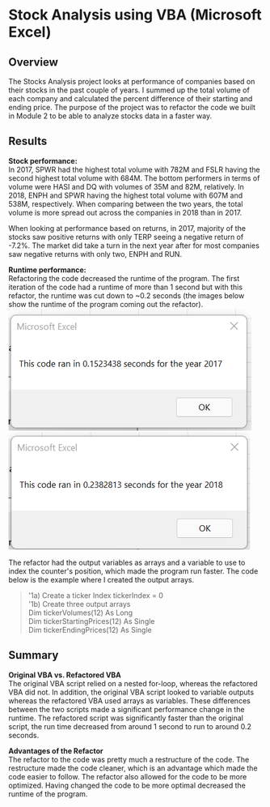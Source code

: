 # Stock Analysis using VBA (Microsoft Excel)

 
## **Overview**

The Stocks Analysis project looks at performance of companies based on their stocks in the past couple of years. I summed up the total volume of each company and calculated the percent difference of their starting and ending price. The purpose of the project was to refactor the code we built in Module 2 to be able to analyze stocks data in a faster way.


## **Results**

**Stock performance:** <br>
In 2017, SPWR had the highest total volume with 782M and FSLR having the second highest total volume with 684M. The bottom performers in terms of volume were HASI and DQ with volumes of 35M and 82M, relatively. In 2018, ENPH and SPWR having the highest total volume with 607M and 538M, respectively. When comparing between the two years, the total volume is more spread out across the companies in 2018 than in 2017. 

When looking at performance based on returns, in 2017, majority of the stocks saw positive returns with only TERP seeing a negative return of -7.2%. The market did take a turn in the next year after for most companies saw negative returns with only two, ENPH and RUN. 


**Runtime performance:** <br>
Refactoring the code decreased the runtime of the program. The first iteration of the code had a runtime of more than 1 second but with this refactor, the runtime was cut down to ~0.2 seconds (the images below show the runtime of the program coming out the refactor). <br>
![Runtime for 2017](Resources/VBA_Challenge_2017.png)
![Runtime for 2018](Resources/VBA_Challenge_2018.png)

The refactor had the output variables as arrays and a variable to use to index the counter's position, which made the program run faster. The code below is the example where I created the output arrays. 
> '1a) Create a ticker Index
>    tickerIndex = 0 <br>
> '1b) Create three output arrays <br>
>   Dim tickerVolumes(12) As Long <br>
>   Dim tickerStartingPrices(12) As Single <br>
>   Dim tickerEndingPrices(12) As Single <br>


## **Summary**

**Original VBA vs. Refactored VBA** <br>
The original VBA script relied on a nested for-loop, whereas the refactored VBA did not. In addition, the original VBA script looked to variable outputs whereas the refactored VBA used arrays as variables. These differences between the two scripts made a significant performance change in the runtime. The refactored script was significantly faster than the original script, the run time decreased from around 1 second to run to around 0.2 seconds.

**Advantages of the Refactor** <br>
The refactor to the code was pretty much a restructure of the code. The restructure made the code cleaner, which is an advantage which made the code easier to follow. The refactor also allowed for the code to be more optimized. Having changed the code to be more optimal decreased the runtime of the program.
